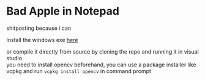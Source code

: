 # Bad Apple in Notepad
 shitposting because i can

Install the windows exe [here](https://github.com/TreacherousDev/Bad-Apple-Notepad/releases)

or compile it directly from source by cloning the repo and running it in visual studio  
you need to install opencv beforehand, you can use a package installer like vcpkg and run `vcpkg install opencv` in command prompt
